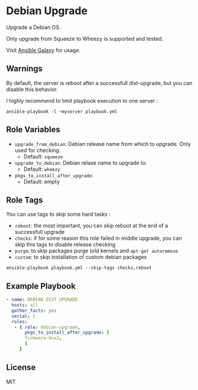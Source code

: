 Debian Upgrade
==============

Upgrade a Debian OS.

Only upgrade from Squeeze to Wheezy is supported and tested.

Visit [Ansible Galaxy](https://galaxy.ansible.com/list#/roles/3177) for usage.


Warnings
--------

By default, the server is reboot after a successfull dist-upgrade, but you can disable this behavior.

I highly recommend to limit playbook execution to one server :

```
ansible-playbook -l ~myserver playbook.yml
```


Role Variables
--------------

* `upgrade_from_debian`: Debian release name from which to upgrade. Only used for checking.
    * Default: `squeeze`
* `upgrade_to_debian`: Debian relase name to upgrade to.
    * Default: `wheezy`
* `pkgs_to_install_after_upgrade`:
    * Default: empty


Role Tags
---------

You can use tags to skip some hard tasks :
* `reboot`: the most important, you can skip reboot at the end of a successfull upgrade
* `checks`: if for some reason this role failed in middle upgrade, you can skip this tags to disable release checking
* `purge`: to skip packages purge (old kernels and `apt-get autoremove`
* `custom`: to skip installation of custom debian packages

```
ansible-playbook playbook.yml --skip-tags checks,reboot
```

Example Playbook
----------------


```yaml
- name: DEBIAN DIST UPGRADE
  hosts: all
  gather_facts: yes
  serial: 1
  roles:
   - { role: debian-upgrade,
       pkgs_to_install_after_upgrade: [
       firmware-bnx2,
       ]
     }
```


License
-------

MIT

